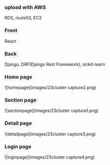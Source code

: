 ### upload with AWS
RDS, route53, EC2 <br>

### Front
React <br>

### Back
Django, DRF(Django Rest Framework), scikit-learn

### Home page
![homepage](images/23cluster capture2.png)<br>

### Section page
![sectionpage](images/23cluster capture1.png)<br>

### Detail page
![detailpage](images/23cluster capture3.png)<br>

### Login page
![loginpage](images/23cluster capture4.png)<br>
